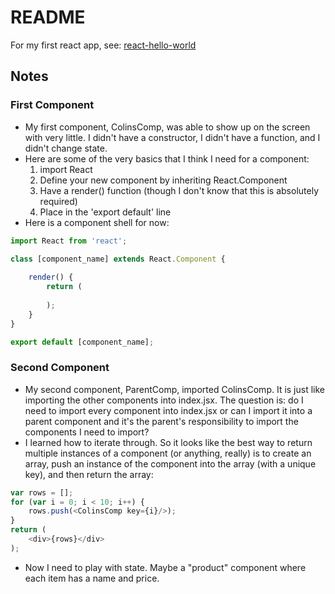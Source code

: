 # README

For my first react app, see: [react-hello-world](https://github.com/coolinmc6/react-hello-world)

## Notes

### First Component

- My first component, ColinsComp, was able to show up on the screen with very little.  I didn't have a
constructor, I didn't have a function, and I didn't change state.
- Here are some of the very basics that I think I need for a component:
  1. import React
  2. Define your new component by inheriting React.Component
  3. Have a render() function (though I don't know that this is absolutely required)
  4. Place in the 'export default' line
- Here is a component shell for now:
```javascript
import React from 'react';

class [component_name] extends React.Component {
	
	render() {
		return (
		
		);
	}
}

export default [component_name];
```
### Second Component

- My second component, ParentComp, imported ColinsComp.  It is just like importing the other components into index.jsx. 
The question is: do I need to import every component into index.jsx or can I import it into a parent component
and it's the parent's responsibility to import the components I need to import?
- I learned how to iterate through.  So it looks like the best way to return multiple instances of a component
(or anything, really) is to create an array, push an instance of the component into the array (with a unique key), 
and then return the array:
```javascript
var rows = [];
for (var i = 0; i < 10; i++) {
	rows.push(<ColinsComp key={i}/>);
}
return (
	<div>{rows}</div>
);	
```
- Now I need to play with state.  Maybe a "product" component where each item has a name and price.

